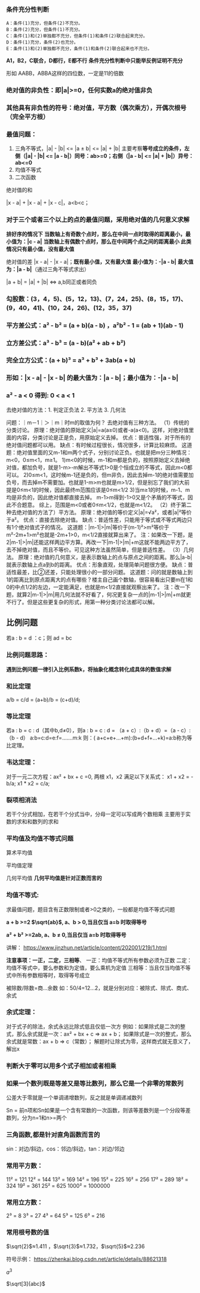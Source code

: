 ### 条件充分性判断
    A：条件(1)充分，但条件(2)不充分。
    B：条件(2)充分，但条件(1)不充分。
    C：条件(1)和(2)单独都不充分，但条件(1)和条件(2)联合起来充分。
    D：条件(1)充分，条件(2)也充分。
    E：条件(1)和(2)单独都不充分，条件(1)和条件(2)联合起来也不充分。
**A1，B2，C联合，D都行，E都不行**
**条件充分性判断中只能举反例证明不充分**

形如 AABB，ABBA这样的四位数，一定是11的倍数

### 绝对值的非负性：即|a|>=0，任何实数a的绝对值非负
### 其他具有非负性的符号：绝对值，平方数（偶次乘方），开偶次根号（完全平方根）

### 最值问题：
1. 三角不等式，|a| - |b| <= |a ± b| <= |a| + |b|
    主要考察**等号成立的条件，左侧（|a| - |b| <= |a - b|）同号：ab>=0；右侧（|a - b| <= |a| + |b|）异号：ab<=0**
2. 均值不等式
3. 二次函数

绝对值的和

|x - a| + |x - a| + |x - c|，a<b<c；
### 对于三个或者三个以上的点的最值问题，采用绝对值的几何意义求解
**排好序的情况下**
**当数轴上有奇数个点时，那么在中间一点时取得的距离最小，最小值为：|c - a|**
**当数轴上有偶数个点时，那么在中间两个点之间的距离最小**
**此类情况只有最小值，没有最大值**

绝对值的差
|x - a| - |x - a|；**既有最小值，又有最大值**
**最小值为：-|a - b|**
**最大值为：|a - b|**（通过三角不等式求出）


|a + b| = |a| + |b| <=> a,b同正或者同负


### 勾股数：(3，4，5)、(5，12，13)、(7，24，25)、(8，15，17)、(9，40，41)、(10，24，26)、(12，35，37)

### 平方差公式：a² - b² = (a + b)(a - b) ，a²b² - 1 = (ab + 1)(ab - 1)

### 立方差公式：a³ - b³ = (a - b)(a² + ab + b²)

### 完全立方公式：(a + b)³ = a³ + b³ + 3ab(a + b)

### 形如：|x - a| - |x - b| 的最大值为：|a - b|；最小值为：-|a - b|

### a² - a < 0 得到: 0 < a < 1

去绝对值的方法：1. 判定正负法   2. 平方法   3. 几何法

问题：｜m－1｜＞｜m｜时m的取值为何？
去绝对值有三种方法。
（1）传统的分类讨论。
    原理：绝对值的原始定义|a|=a(a≥0)或者-a(a<0)。这样，对绝对值里面的内容，分类讨论是正是负，用原始定义去掉。
    优点：普适性强，对于所有的绝对值问题都可以用。
    缺点：有时候过程很长，情况很多，计算比较麻烦。
这道题：绝对值里面的又m-1和m两个式子，分别讨论正负。也就是把m分三种情况：m<0，0≤m<1，m≥1。
    1)m<0的时候，m-1和m都是负的，按照原始定义去掉绝对值，都加负号，就是1-m>-m解出不等式1>0是个恒成立的不等式，因此m<0都可以。
    2)0≤m<1，这时候m-1还是负的，但m非负，因此去掉m-1的绝对值需要加负号，而去掉m不需要加。也就是1-m>m也就是m>1/2，但是别忘了我们的大前提是0≤m<1的时候，因此最终m范围应该是0≤m<1/2
    3)当m≥1的时候，m-1、m均是非负的，因此绝对值都直接去掉。
m-1>m得到-1>0又是个矛盾的不等式，因此不合题意。
综上，范围是m<0或者0≤m<1/2，也就是m<1/2。
（2）终于第二种去绝对值的方法了）平方法。
    原理：绝对值的等价定义|a|=√a²，或者|a|²等价于a²。
    优点：直接去除绝对值。
    缺点：普适性差，只能用于等式或不等式两边只有1个绝对值式子的情况。
这道题：|m-1|>|m|等价于(m-1)²>m²等价于m²-2m+1>m²也就是-2m+1>0，m<1/2直接就算出来了。
注：如果改一下题，是2|m-1|>|m|还能这样两边平方算。再改一下|m-1|>|m|+m这就不能两边平方了，去不掉绝对值，而且不等价。可见这种方法虽然简单，但是普适性差。
（3）几何法。
    原理：绝对值的几何意义，是表示数轴上的点与原点之间的距离。那么|a-b|就表示数轴上点a到b的距离。
    优点：形象直观，处理简单问题很方便。
    缺点：普适性最差，比②还差，只能处理很小的一部分问题。
这道题：问的就是数轴上到1的距离比到原点距离大的点有哪些？楼主自己画个数轴，很容易看出只要m在1和0的中点1/2的左边，一定能满足，也就是m<1/2直接就观察出来了。
注：改一下题，就算2|m-1|>|m|用几何法就不好看了，何况更复杂一点的|m-1|>|m|+m就更不行了。但是这些更复杂的形式，用第一种分类讨论法都可以解。


## 比例问题
若a : b = d ：c；则 ad = bc

### 比例问题思路：
**遇到比例问题一律引入比例系数k，将抽象化概念转化成具体的数值求解**

### 和比定理
a/b = c/d = (a+b)/b = (c+d)/d;

### 等比定理
若a : b = c : d（其中b,d≠0），则a : b = c : d = （a + c）:（b + d）=（a - c）:（b - d）
a:b=c:d=e:f=.......m:k 
则：( a+c+e+...+m):(b+d+f+...+k)=a:b称为等比定理。

### 韦达定理：
对于一元二次方程：ax² + bx + c =0, 两根 x1，x2 满足以下关系式：
    x1 + x2 = -b/a;
    x1 * x2 = c/a;

### 裂项相消法
若干个分式相加，在若干个分式当中，分母一定可以写成两个数相乘
主要用于实数的求和和数列的求和

### 平均值及均值不等式问题

算术平均值

平均值定理

几何平均值
**几何平均值是针对正数而言的**

### 均值不等式:

求最值问题，题目含有正数限制或者>0之类的，一般都是均值不等式问题

**a + b >=2 $\sqrt{ab}$, a、b > 0,当且仅当 a=b 时取得等号**

**a² + b² >=2ab, a、b ≠ 0,当且仅当 a=b 时取得等号**

讲解：  https://www.jinzhun.net/article/content/202001/219/1.html

**注意事项：一正，二定，三相等**、
一正：均值不等式所有参数必须为正数
二定：均值不等式中，要么参数和为定值，要么乘机为定值
三相等：当且仅当均值不等式中所有参数相等时，取得等号成立



被除数/除数=商...余数
如：50/4=12...2，就是分别对应：被除式、除式、商式、余式
### 余式定理：
对于式子的除法，余式永远比除式低且仅低一次方
例如：如果除式是二次的整式，那么余式就是一次：ax² + bx + c => ax + b；
    如果除式是一次的整式，那么余式就是常数：ax + b => c（常数）；
解题时让除式为零，这样商式就无意义了，解出x

### 判断大于零可以用多个式子相加或者相乘

### 如果一个数列既是等差又是等比数列，那么它是一个非零的常数列
公差大于零就是一个单调递增数列，反之就是单调递减数列

Sn = 
前n项和Sn如果是一个含有常数的一次函数，则该等差数列是一个分段等差数列，分为n=1和n>=两个


### 三角函数,都是针对直角函数而言的
sin：对边/斜边，cos：邻边/斜边，tan：对边/邻边 



### 常用平方数：
11² = 121
12² = 144
13² = 169
14² = 196
15² = 225
16² = 256
17² = 289
18² = 324
19² = 361
25² = 625
1000² = 1000000

### 常用立方数：
2³ = 8
3³ = 27
4³ = 64
5³ = 125
6³ = 216
### 常用根号数的值
$\sqrt{2}$≈1.411 ，$\sqrt{3}$≈1.732，$\sqrt{5}$≈2.236

符号示例：
https://zhenkai.blog.csdn.net/article/details/88621318

$a^3$	

$\sqrt[3]{abc}$	



















